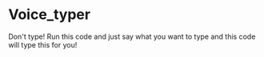 # Voice_typer
Don't type! Run this code and just say what you want to type and this code will type this for you! 
